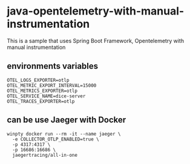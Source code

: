 # java-opentelemetry-with-manual-instrumentation
This is a sample that uses Spring Boot Framework, Opentelemetry with manual instrumentation

## environments variables
```
OTEL_LOGS_EXPORTER=otlp
OTEL_METRIC_EXPORT_INTERVAL=15000
OTEL_METRICS_EXPORTER=otlp
OTEL_SERVICE_NAME=dice-server
OTEL_TRACES_EXPORTER=otlp
```

## can be use Jaeger with Docker
```
winpty docker run --rm -it --name jaeger \
  -e COLLECTOR_OTLP_ENABLED=true \
  -p 4317:4317 \
  -p 16686:16686 \
  jaegertracing/all-in-one
```
